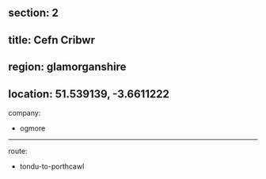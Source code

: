 section: 2
----
title: Cefn Cribwr
----
region: glamorganshire
----
location: 51.539139, -3.6611222
----
company:
- ogmore
----
route:
- tondu-to-porthcawl

